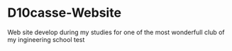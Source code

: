 # D10casse-Website
Web site develop during my studies for one of the most wonderfull club of my ingineering school
test